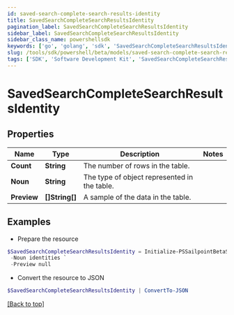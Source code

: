 ```yaml
---
id: saved-search-complete-search-results-identity
title: SavedSearchCompleteSearchResultsIdentity
pagination_label: SavedSearchCompleteSearchResultsIdentity
sidebar_label: SavedSearchCompleteSearchResultsIdentity
sidebar_class_name: powershellsdk
keywords: ['go', 'golang', 'sdk', 'SavedSearchCompleteSearchResultsIdentity'] 
slug: /tools/sdk/powershell/beta/models/saved-search-complete-search-results-identity
tags: ['SDK', 'Software Development Kit', 'SavedSearchCompleteSearchResultsIdentity']
---
```



# SavedSearchCompleteSearchResultsIdentity

## Properties

Name | Type | Description | Notes
------------ | ------------- | ------------- | -------------
**Count** |  **String** | The number of rows in the table. | 
**Noun** |  **String** | The type of object represented in the table. | 
**Preview** |  **[]String[]** | A sample of the data in the table. | 

## Examples

- Prepare the resource
```powershell
$SavedSearchCompleteSearchResultsIdentity = Initialize-PSSailpointBetaSavedSearchCompleteSearchResultsIdentity  -Count 2 `
 -Noun identities `
 -Preview null
```

- Convert the resource to JSON
```powershell
$SavedSearchCompleteSearchResultsIdentity | ConvertTo-JSON
```


[[Back to top]](#) 

